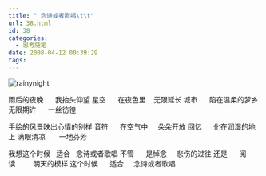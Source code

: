 ```yaml
---
title: " 念诗或者歌唱\t\t"
url: 38.html
id: 38
categories:
  - 思考随笔
date: 2008-04-12 00:39:29
tags:
---
```


![rainynight](../../../images/2008/04/rainynight.jpg)

雨后的夜晚      我抬头仰望 星空      在夜色里    无限延长 城市      陷在温柔的梦乡 无限期许      一丝彷徨

手绘的风景映出心情的别样 音符      在空气中     朵朵开放 回忆      化在润湿的地上 满眼清凉       一地芬芳

我想这个时候   适合   念诗或者歌唱 不管      是悼念     悲伤的过往 还是      阅读         明天的模样 这个时候      适合     念诗或者歌唱